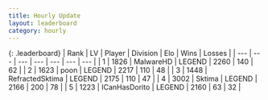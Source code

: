 ```yaml
---
title: Hourly Update
layout: leaderboard
category: hourly
---
```


{: .leaderboard}
| Rank | LV | Player | Division | Elo | Wins | Losses |
| --- | --- | --- | --- | --- | --- | --- |
| <span data-change="0">1</span> | 1826 | <span title="ID: 261794">MalwareHD</span> | LEGEND | <span data-change="0">2260</span> | <span data-change="0">140</span> | <span data-change="0">62</span> |
| <span data-change="0">2</span> | 1623 | <span title="ID: 540690">poon</span> | LEGEND | <span data-change="0">2217</span> | <span data-change="0">110</span> | <span data-change="0">48</span> |
| <span data-change="0">3</span> | 1448 | <span title="ID: 402846">RefractedSktima</span> | LEGEND | <span data-change="0">2175</span> | <span data-change="0">110</span> | <span data-change="0">47</span> |
| <span data-change="0">4</span> | 3002 | <span title="ID: 353063">Sktima</span> | LEGEND | <span data-change="0">2166</span> | <span data-change="0">200</span> | <span data-change="0">78</span> |
| <span data-change="0">5</span> | 1223 | <span title="ID: 415713">ICanHasDorito</span> | LEGEND | <span data-change="0">2160</span> | <span data-change="0">63</span> | <span data-change="0">32</span> |